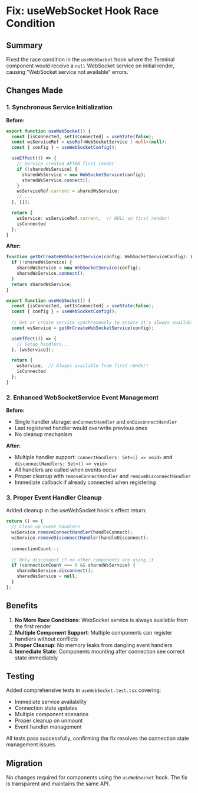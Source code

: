 # Fix: useWebSocket Hook Race Condition

## Summary

Fixed the race condition in the `useWebSocket` hook where the Terminal component would receive a `null` WebSocket service on initial render, causing "WebSocket service not available" errors.

## Changes Made

### 1. Synchronous Service Initialization

**Before:**
```typescript
export function useWebSocket() {
  const [isConnected, setIsConnected] = useState(false);
  const wsServiceRef = useRef<WebSocketService | null>(null);
  const { config } = useWebSocketConfig();

  useEffect(() => {
    // Service created AFTER first render
    if (!sharedWsService) {
      sharedWsService = new WebSocketService(config);
      sharedWsService.connect();
    }
    wsServiceRef.current = sharedWsService;
    // ...
  }, []);

  return {
    wsService: wsServiceRef.current,  // NULL on first render!
    isConnected
  };
}
```

**After:**
```typescript
function getOrCreateWebSocketService(config: WebSocketServiceConfig): WebSocketService {
  if (!sharedWsService) {
    sharedWsService = new WebSocketService(config);
    sharedWsService.connect();
  }
  return sharedWsService;
}

export function useWebSocket() {
  const [isConnected, setIsConnected] = useState(false);
  const { config } = useWebSocketConfig();
  
  // Get or create service synchronously to ensure it's always available
  const wsService = getOrCreateWebSocketService(config);

  useEffect(() => {
    // Setup handlers...
  }, [wsService]);

  return {
    wsService,  // Always available from first render!
    isConnected
  };
}
```

### 2. Enhanced WebSocketService Event Management

**Before:**
- Single handler storage: `onConnectHandler` and `onDisconnectHandler`
- Last registered handler would overwrite previous ones
- No cleanup mechanism

**After:**
- Multiple handler support: `connectHandlers: Set<() => void>` and `disconnectHandlers: Set<() => void>`
- All handlers are called when events occur
- Proper cleanup with `removeConnectHandler` and `removeDisconnectHandler`
- Immediate callback if already connected when registering

### 3. Proper Event Handler Cleanup

Added cleanup in the useWebSocket hook's effect return:
```typescript
return () => {
  // Clean up event handlers
  wsService.removeConnectHandler(handleConnect);
  wsService.removeDisconnectHandler(handleDisconnect);
  
  connectionCount--;
  
  // Only disconnect if no other components are using it
  if (connectionCount === 0 && sharedWsService) {
    sharedWsService.disconnect();
    sharedWsService = null;
  }
};
```

## Benefits

1. **No More Race Conditions**: WebSocket service is always available from the first render
2. **Multiple Component Support**: Multiple components can register handlers without conflicts
3. **Proper Cleanup**: No memory leaks from dangling event handlers
4. **Immediate State**: Components mounting after connection see correct state immediately

## Testing

Added comprehensive tests in `useWebSocket.test.tsx` covering:
- Immediate service availability
- Connection state updates
- Multiple component scenarios
- Proper cleanup on unmount
- Event handler management

All tests pass successfully, confirming the fix resolves the connection state management issues.

## Migration

No changes required for components using the `useWebSocket` hook. The fix is transparent and maintains the same API.